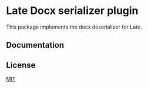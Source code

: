 # Late Docx serializer plugin

This package implements the docx deserializer for Late.

## Documentation

[comment]: <> (Check out [Serializing HTML]&#40;https://sewellstephens.github.io/late/docs/html&#41;.)

## License

[MIT](../../LICENSE)
